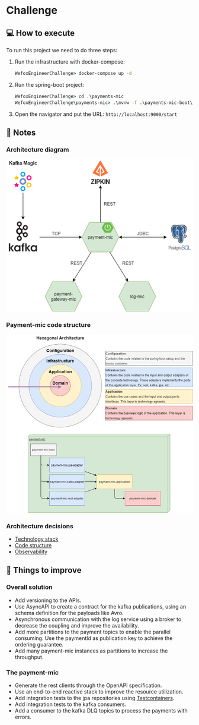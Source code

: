 # Challenge

## :computer: How to execute

To run this project we need to do three steps:
1. Run the infrastructure with docker-compose:
    ``` cmd 
    WefoxEngineerChallenge> docker-compose up -d  
    ```
2. Run the spring-boot project:
    ``` cmd
    WefoxEngineerChallenge> cd .\payments-mic
    WefoxEngineerChallenge\payments-mic> .\mvnw -f .\payments-mic-boot\ spring-boot:run -D "spring-boot.run.arguments=--spring.datasource.password=test"
    ```
3. Open the navigator and put the URL: `http://localhost:9000/start`

  
## :memo: Notes

### Architecture diagram
![Architecture Diagram](docs/diagrams/ArchitectureDiagram.png)

### Payment-mic code structure
![Code Structure Diagram](docs/diagrams/CodeStructure.png)

### Architecture decisions
* [Technology stack](./docs/adrs/ADR1%20technology%20stack.md)
* [Code structure](./docs/adrs/ADR2%20code%20structure.md) 
* [Observability](./docs/adrs/ADR3%20observability%20tool.md)

## :pushpin: Things to improve

### Overall solution
* Add versioning to the APIs.
* Use AsyncAPI to create a contract for the kafka publications, using an schema definition for the payloads like Avro.
* Asynchronous communication with the log service using a broker to decrease the coupling and improve the availability.
* Add more partitions to the payment topics to enable the parallel consuming. Use the paymentId as publication key to achieve the ordering guarantee.
* Add many payment-mic instances as partitions to increase the throughput.

### The payment-mic
* Generate the rest clients through the OpenAPI specification.
* Use an end-to-end reactive stack to improve the resource utilization.
* Add integration tests to the jpa repositories using [Testcontainers](https://www.testcontainers.org/modules/databases/postgres/).
* Add integration tests to the kafka consumers.
* Add a consumer to the kafka DLQ topics to process the payments with errors.